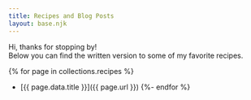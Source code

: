 ```yaml
---
title: Recipes and Blog Posts
layout: base.njk
---
```


Hi, thanks for stopping by!  
Below you can find the written version to some of my favorite recipes.  
  
  
{% for page in collections.recipes %}
- [{{ page.data.title }}]({{ page.url }})
{%- endfor %}